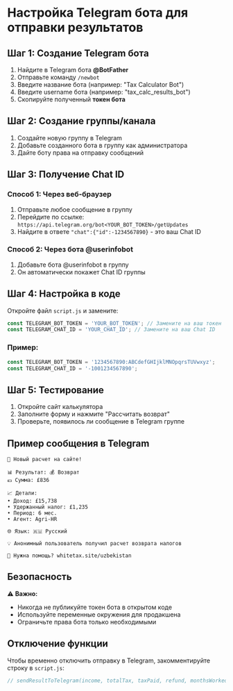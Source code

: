 # Настройка Telegram бота для отправки результатов

## Шаг 1: Создание Telegram бота

1. Найдите в Telegram бота **@BotFather**
2. Отправьте команду `/newbot`
3. Введите название бота (например: "Tax Calculator Bot")
4. Введите username бота (например: "tax_calc_results_bot")
5. Скопируйте полученный **токен бота**

## Шаг 2: Создание группы/канала

1. Создайте новую группу в Telegram
2. Добавьте созданного бота в группу как администратора
3. Дайте боту права на отправку сообщений

## Шаг 3: Получение Chat ID

### Способ 1: Через веб-браузер
1. Отправьте любое сообщение в группу
2. Перейдите по ссылке: `https://api.telegram.org/bot<YOUR_BOT_TOKEN>/getUpdates`
3. Найдите в ответе `"chat":{"id":-1234567890}` - это ваш Chat ID

### Способ 2: Через бота @userinfobot
1. Добавьте бота @userinfobot в группу
2. Он автоматически покажет Chat ID группы

## Шаг 4: Настройка в коде

Откройте файл `script.js` и замените:

```javascript
const TELEGRAM_BOT_TOKEN = 'YOUR_BOT_TOKEN'; // Замените на ваш токен
const TELEGRAM_CHAT_ID = 'YOUR_CHAT_ID'; // Замените на ваш Chat ID
```

### Пример:
```javascript
const TELEGRAM_BOT_TOKEN = '1234567890:ABCdefGHIjklMNOpqrsTUVwxyz';
const TELEGRAM_CHAT_ID = '-1001234567890';
```

## Шаг 5: Тестирование

1. Откройте сайт калькулятора
2. Заполните форму и нажмите "Рассчитать возврат"
3. Проверьте, появилось ли сообщение в Telegram группе

## Пример сообщения в Telegram

```
🎯 Новый расчет на сайте!

📊 Результат: 💰 Возврат
💷 Сумма: £836

📈 Детали:
• Доход: £15,738
• Удержанный налог: £1,235
• Период: 6 мес.
• Агент: Agri-HR

🌐 Язык: 🇷🇺 Русский

💡 Анонимный пользователь получил расчет возврата налогов

🔗 Нужна помощь? whitetax.site/uzbekistan
```

## Безопасность

⚠️ **Важно:**
- Никогда не публикуйте токен бота в открытом коде
- Используйте переменные окружения для продакшена
- Ограничьте права бота только необходимыми

## Отключение функции

Чтобы временно отключить отправку в Telegram, закомментируйте строку в `script.js`:

```javascript
// sendResultToTelegram(income, totalTax, taxPaid, refund, monthsWorked, agentOperator);
```